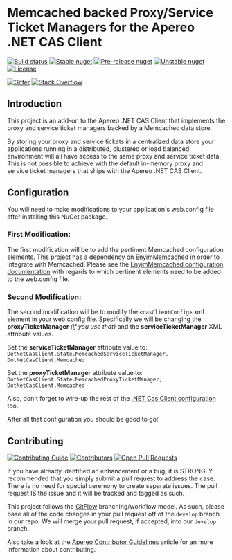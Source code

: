 # Memcached backed Proxy/Service Ticket Managers for the Apereo .NET CAS Client #

[![Build status](https://ci.appveyor.com/api/projects/status/rg6pgx727ut243rl?svg=true)](https://ci.appveyor.com/project/mmoayyed/dotnet-cas-client-memcached/branch/master)
[![Stable nuget](https://img.shields.io/nuget/v/DotNetCasClient.Memcached.svg?label=stable%20nuget)](https://www.nuget.org/packages/DotNetCasClient.Memcached/)
[![Pre-release nuget](https://img.shields.io/myget/dotnetcasclient-prerelease/vpre/dotnetcasclient.memcached.svg?label=pre-release%20nuget)](https://www.myget.org/feed/dotnetcasclient-prerelease/package/nuget/DotNetCasClient.Memcached)
[![Unstable nuget](https://img.shields.io/myget/dotnetcasclient-ci/vpre/dotnetcasclient.memcached.svg?label=unstable%20nuget)](https://www.myget.org/feed/dotnetcasclient-ci/package/nuget/DotNetCasClient.Memcached)
[![License](https://img.shields.io/badge/License-Apache%202.0-blue.svg)](https://opensource.org/licenses/Apache-2.0)

[![Gitter](https://img.shields.io/gitter/room/apereo/cas.svg)](https://gitter.im/apereo/dotnet-cas-client)
[![Stack Overflow](https://img.shields.io/badge/stackoverflow-cas%20%2B%20.net-orange.svg)](https://stackoverflow.com/questions/tagged/cas%2b.net)

## Introduction ##

This project is an add-on to the Apereo .NET CAS Client that implements the proxy and service ticket managers backed by a Memcached data store.

By storing your proxy and service tickets in a centralized data store your applications running in a distributed, clustered or load balanced environment will all have access to the same proxy and service ticket data.  This is not possible to achieve with the default in-memory proxy and service ticket managers that ships with the Apereo .NET CAS Client.

## Configuration ##

You will need to make modifications to your application's web.config file after installing this NuGet package.

### First Modification: ###

The first modification will be to add the pertinent Memcached configuration elements.  This project has a dependency on [EnyimMemcached](https://github.com/enyim/EnyimMemcached) in order to integrate with Memcached.  Please see the [EnyimMemcached configuration documentation](https://github.com/enyim/EnyimMemcached/wiki/MemcachedClient-Configuration) with regards to which pertinent elements need to be added to the web.config file.

### Second Modification: ###

The second modification will be to modify the `<casClientConfig>` xml element in your web.config file.  Specifically we will be changing the **proxyTicketManager** *(if you use that)* and the **serviceTicketManager** XML attribute values.

Set the **serviceTicketManager** attribute value to: `DotNetCasClient.State.MemcachedServiceTicketManager, DotNetCasClient.Memcached`

Set the **proxyTicketManager** attribute value to: `DotNetCasClient.State.MemcachedProxyTicketManager, DotNetCasClient.Memcached`

Also, don't forget to wire-up the rest of the [.NET Cas Client configuration](https://github.com/apereo/dotnet-cas-client/wiki/Getting-Started#integration-instructions) too.

After all that configuration you should be good to go!

## Contributing ##

[![Contributing Guide](https://img.shields.io/badge/Contributing-guide-green.svg?style=flat)](https://apereo.github.io/cas/developer/Contributor-Guidelines.html)
[![Contributors](https://img.shields.io/github/contributors/apereo/dotnet-cas-client-memcached.svg)](https://github.com/apereo/dotnet-cas-client-memcached/graphs/contributors)
[![Open Pull Requests](https://img.shields.io/github/issues-pr/apereo/dotnet-cas-client-memcached.svg?style=flat)](https://github.com/apereo/dotnet-cas-client-memcached/pulls)

If you have already identified an enhancement or a bug, it is STRONGLY recommended that you simply submit a pull request to address the case. There is no need for special ceremony to create separate issues. The pull request IS the issue and it will be tracked and tagged as such.

This project follows the [GitFlow](https://github.com/nvie/gitflow) branching/workflow model.  As such, please base all of the code changes in your pull request off of the `develop` branch in our repo.  We will merge your pull request, if accepted, into our `develop` branch.

Also take a look at the [Apereo Contributor Guidelines](https://apereo.github.io/cas/developer/Contributor-Guidelines.html) article for an more information about contributing.